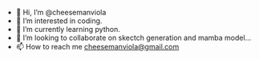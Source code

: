 - 👋 Hi, I’m @cheesemanviola
- 👀 I’m interested in coding.
- 🌱 I’m currently learning python.
- 💞️ I’m looking to collaborate on skectch generation and mamba model...
- 📫 How to reach me cheesemanviola@gmail.com

<!---
cheesemanviola/cheesemanviola is a ✨ special ✨ repository because its `README.md` (this file) appears on your GitHub profile.
You can click the Preview link to take a look at your changes.
--->

